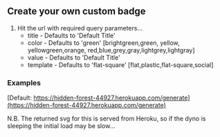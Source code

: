 ## Create your own custom badge

1. Hit the url with required query parameters... 
	* title - Defaults to 'Default Title' 
	* color - Defaults to 'green' [brightgreen,green, yellow, yellowgreen,orange, red,blue,grey,gray,lightgrey,lightgray]
	* value - Defaults to 'Default Title'
	* template - Defaults to 'flat-square' [flat,plastic,flat-square,social]

### Examples
[Default: https://hidden-forest-44927.herokuapp.com/generate](https://hidden-forest-44927.herokuapp.com/generate)


N.B. The returned svg for this is served from Heroku, so if the dyno is sleeping the initial load may be slow...
